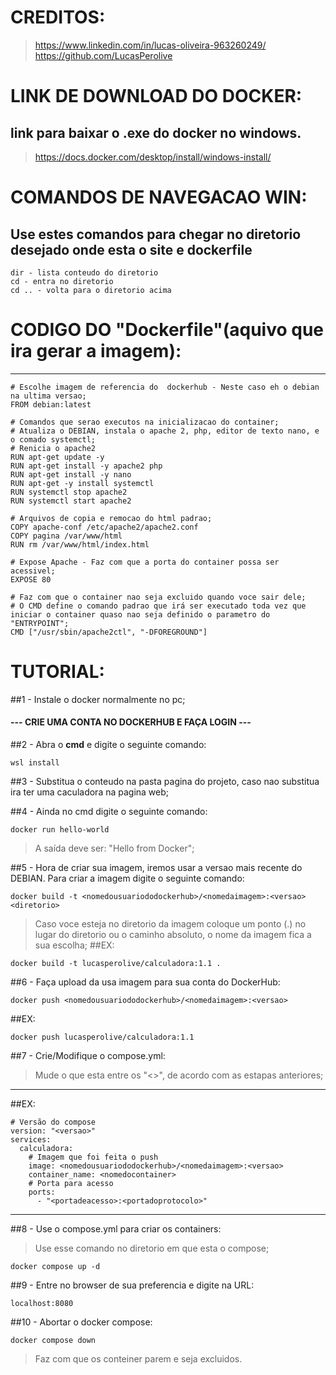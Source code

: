 # CREDITOS:
> https://www.linkedin.com/in/lucas-oliveira-963260249/ <br>
> https://github.com/LucasPerolive


# LINK DE DOWNLOAD DO DOCKER:
## link para baixar o .exe do docker no windows.
> https://docs.docker.com/desktop/install/windows-install/



# COMANDOS DE NAVEGACAO WIN:
## Use estes comandos para chegar no diretorio desejado onde esta o site e dockerfile
```
dir - lista conteudo do diretorio
cd - entra no diretorio
cd .. - volta para o diretorio acima
```


# CODIGO DO "Dockerfile"(aquivo que ira gerar a imagem):
<hr>

```
# Escolhe imagem de referencia do  dockerhub - Neste caso eh o debian na ultima versao;
FROM debian:latest

# Comandos que serao executos na inicializacao do container;
# Atualiza o DEBIAN, instala o apache 2, php, editor de texto nano, e o comado systemctl;
# Renicia o apache2
RUN apt-get update -y
RUN apt-get install -y apache2 php
RUN apt-get install -y nano
RUN apt-get -y install systemctl
RUN systemctl stop apache2
RUN systemctl start apache2

# Arquivos de copia e remocao do html padrao;
COPY apache-conf /etc/apache2/apache2.conf
COPY pagina /var/www/html
RUN rm /var/www/html/index.html

# Expose Apache - Faz com que a porta do container possa ser acessivel;
EXPOSE 80

# Faz com que o container nao seja excluido quando voce sair dele;
# O CMD define o comando padrao que irá ser executado toda vez que iniciar o container quaso nao seja definido o parametro do "ENTRYPOINT";
CMD ["/usr/sbin/apache2ctl", "-DFOREGROUND"]
```

# TUTORIAL:

##1 - Instale o docker normalmente no pc;
#### --- CRIE UMA CONTA NO DOCKERHUB E FAÇA LOGIN --- 

##2 - Abra o <b>cmd</b> e digite o seguinte comando: 
```
wsl install
```

##3 - Substitua o conteudo na pasta pagina do projeto, caso nao substitua ira ter uma caculadora na pagina web;

##4 - Ainda no cmd digite o seguinte comando:
```
docker run hello-world
```
>A saída deve ser: "Hello from Docker";

##5 - Hora de criar sua imagem, iremos usar a versao mais recente do DEBIAN. Para criar a imagem digite o seguinte comando:
```
docker build -t <nomedousuariododockerhub>/<nomedaimagem>:<versao> <diretorio>
```
>Caso voce esteja no diretorio da imagem coloque um ponto (.) no lugar do diretorio ou o caminho absoluto, o nome da imagem fica a sua escolha;
##EX: 
```
docker build -t lucasperolive/calculadora:1.1 .
```

##6 - Faça upload da usa imagem para sua conta do DockerHub:
```
docker push <nomedousuariododockerhub>/<nomedaimagem>:<versao>
```

##EX:
```
docker push lucasperolive/calculadora:1.1
```

##7 - Crie/Modifique o compose.yml:
> Mude o que esta entre os "<>", de acordo com as estapas anteriores;

<hr>
##EX:

```
# Versão do compose
version: "<versao>"
services:
  calculadora:
    # Imagem que foi feita o push
    image: <nomedousuariododockerhub>/<nomedaimagem>:<versao>
    container_name: <nomedocontainer>
    # Porta para acesso
    ports:
      - "<portadeacesso>:<portadoprotocolo>"
```

<hr>

##8 - Use o compose.yml para criar os containers:
> Use esse comando no diretorio em que esta o compose;
```
docker compose up -d
```

##9 - Entre no browser de sua preferencia e digite na URL:
```
localhost:8080
```
##10 - Abortar o docker compose:
```
docker compose down
```
> Faz com que os conteiner parem e seja excluidos.
